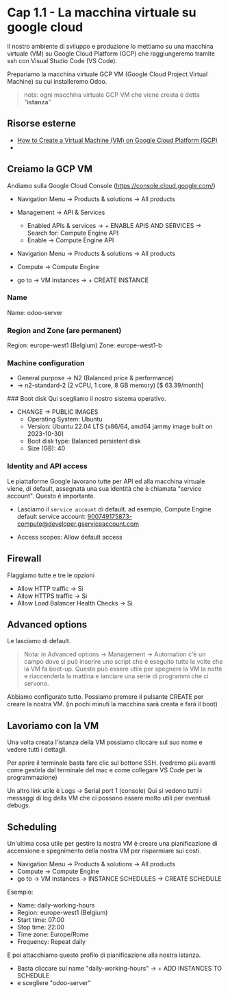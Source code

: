 # <a name="top"></a> Cap 1.1 - La macchina virtuale su google cloud

Il nostro ambiente di sviluppo e produzione lo mettiamo su una macchina virtuale (VM) su Google Cloud Platform (GCP) che raggiungeremo tramite ssh con Visual Studio Code (VS Code).

Prepariamo la macchina virtuale GCP VM (Google Cloud Project Virtual Machine) su cui installeremo Odoo.

> nota: ogni macchina virtuale GCP VM che viene creata è detta "**istanza**"



## Risorse esterne

- [How to Create a Virtual Machine (VM) on Google Cloud Platform (GCP)](https://www.youtube.com/watch?v=g2Il8cxNv18)
- []()


## Creiamo la GCP VM

Andiamo sulla Google Cloud Console (https://console.cloud.google.com/)
- Navigation Menu -> Products & solutions -> All products
- Management -> API & Services
  - Enabled APIs & services -> + ENABLE APIS AND SERVICES -> Search for: Compute Engine API
  - Enable -> Compute Engine API

- Navigation Menu -> Products & solutions -> All products
- Compute -> Compute Engine
- go to -> VM instances -> + CREATE INSTANCE

### Name
Name: odoo-server

### Region and Zone (are **permanent**)
Region: europe-west1 (Belgium)
Zone: europe-west1-b

### Machine configuration
- General purpose -> N2 (Balanced price & performance)
- -> n2-standard-2 (2 vCPU, 1 core, 8 GB memory) [$ 63.39/month]

### Boot disk
Qui scegliamo il nostro sistema operativo.
- CHANGE -> PUBLIC IMAGES
  - Operating System: Ubuntu
  - Version: Ubuntu 22.04 LTS (x86/64, amd64 jammy image built on 2023-10-30)
  - Boot disk type: Balanced persistent disk
  - Size (GB): 40

### Identity and API access
Le piattaforme Google lavorano tutte per API ed alla macchina virtuale viene, di default, assegnata una sua identità che è chiamata "service account". Questo è importante.

- Lasciamo il `service account` di default.
  ad esempio, Compute Engine default service account: 900749175873-compute@developer.gserviceaccount.com

- Access scopes: Allow default access

## Firewall
Flaggiamo tutte e tre le opzioni
- Allow HTTP traffic -> Sì
- Allow HTTPS traffic -> Sì
- Allow Load Balancer Health Checks -> Sì

## Advanced options
Le lasciamo di default.

> Nota: in Advanced options -> Management -> Automation c'è un campo dove si può inserire uno script che è eseguito tutte le volte che la VM fa boot-up. Questo può essere utile per spegnere la VM la notte e riaccenderla la mattina e lanciare una serie di programmi che ci servono.

Abbiamo configurato tutto.
Possiamo premere il pulsante CREATE per creare la nostra VM.
(in pochi minuti la macchina sarà creata e farà il boot)



## Lavoriamo con la VM
Una volta creata l'istanza della VM possiamo cliccare sul suo nome e vedere tutti i dettagli.

Per aprire il terminale basta fare clic sul bottone SSH. (vedremo più avanti come gestirla dal terminale del mac e come collegare VS Code per la programmazione)

Un altro link utile è Logs -> Serial port 1 (console)
Qui si vedono tutti i messaggi di log della VM che ci possono essere molto utili per eventuali debugs.



## Scheduling
Un'ultima cosa utile per gestire la nostra VM è creare una pianificazione di accensione e spegnimento della nostra VM per risparmiare sui costi.

- Navigation Menu -> Products & solutions -> All products
- Compute -> Compute Engine
- go to -> VM instances -> INSTANCE SCHEDULES -> CREATE SCHEDULE

Esempio:
- Name: daily-working-hours
- Region: europe-west1 (Belgium)
- Start time: 07:00
- Stop time: 22:00
- Time zone: Europe/Rome
- Frequency: Repeat daily

E poi attacchiamo questo profilo di pianificazione alla nostra istanza.
- Basta cliccare sul name "daily-working-hours" -> + ADD INSTANCES TO SCHEDULE
- e scegliere "odoo-server"

